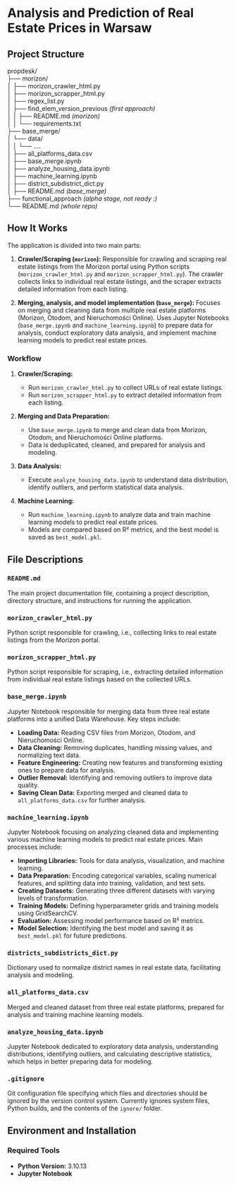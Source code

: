 # Analysis and Prediction of Real Estate Prices in Warsaw

## Project Structure
propdesk/  
├── morizon/  
│   ├── morizon_crawler_html.py  
│   ├── morizon_scrapper_html.py  
│   ├── regex_list.py  
│   ├── find_elem_version_previous *(first approach)*  
│   │   ├── README.md *(morizon)*  
│   │   └── requirements.txt  
├── base_merge/  
│   └── data/  
│   │   └── ....  
│   ├── all_platforms_data.csv  
│   ├── base_merge.ipynb  
│   ├── analyze_housing_data.ipynb  
│   ├── machine_learning.ipynb  
│   ├── district_subdistrict_dict.py  
│   ├── README.md *(base_merge)*  
├── functional_approach *(alpha stage, not ready :)*  
└── README.md *(whole repo)*  

## How It Works

The application is divided into two main parts:

1. **Crawler/Scraping (`morizon`):** Responsible for crawling and scraping real estate listings from the Morizon portal using Python scripts (`morizon_crawler_html.py` and `morizon_scrapper_html.py`). The crawler collects links to individual real estate listings, and the scraper extracts detailed information from each listing.

2. **Merging, analysis, and model implementation (`base_merge`):** Focuses on merging and cleaning data from multiple real estate platforms (Morizon, Otodom, and Nieruchomości Online). Uses Jupyter Notebooks (`base_merge.ipynb` and `machine_learning.ipynb`) to prepare data for analysis, conduct exploratory data analysis, and implement machine learning models to predict real estate prices.

### Workflow

1. **Crawler/Scraping:**
   - Run `morizon_crawler_html.py` to collect URLs of real estate listings.
   - Run `morizon_scrapper_html.py` to extract detailed information from each listing.

2. **Merging and Data Preparation:**
   - Use `base_merge.ipynb` to merge and clean data from Morizon, Otodom, and Nieruchomości Online platforms.
   - Data is deduplicated, cleaned, and prepared for analysis and modeling.

3. **Data Analysis:**
   - Execute `analyze_housing_data.ipynb` to understand data distribution, identify outliers, and perform statistical data analysis.

4. **Machine Learning:**
   - Run `machine_learning.ipynb` to analyze data and train machine learning models to predict real estate prices.
   - Models are compared based on R² metrics, and the best model is saved as `best_model.pkl`.

## File Descriptions

### `README.md`
The main project documentation file, containing a project description, directory structure, and instructions for running the application.

### `morizon_crawler_html.py`
Python script responsible for crawling, i.e., collecting links to real estate listings from the Morizon portal.

### `morizon_scrapper_html.py`
Python script responsible for scraping, i.e., extracting detailed information from individual real estate listings based on the collected URLs.

### `base_merge.ipynb`
Jupyter Notebook responsible for merging data from three real estate platforms into a unified Data Warehouse. Key steps include:
- **Loading Data:** Reading CSV files from Morizon, Otodom, and Nieruchomości Online.
- **Data Cleaning:** Removing duplicates, handling missing values, and normalizing text data.
- **Feature Engineering:** Creating new features and transforming existing ones to prepare data for analysis.
- **Outlier Removal:** Identifying and removing outliers to improve data quality.
- **Saving Clean Data:** Exporting merged and cleaned data to `all_platforms_data.csv` for further analysis.

### `machine_learning.ipynb`
Jupyter Notebook focusing on analyzing cleaned data and implementing various machine learning models to predict real estate prices. Main processes include:
- **Importing Libraries:** Tools for data analysis, visualization, and machine learning.
- **Data Preparation:** Encoding categorical variables, scaling numerical features, and splitting data into training, validation, and test sets.
- **Creating Datasets:** Generating three different datasets with varying levels of transformation.
- **Training Models:** Defining hyperparameter grids and training models using GridSearchCV.
- **Evaluation:** Assessing model performance based on R² metrics.
- **Model Selection:** Identifying the best model and saving it as `best_model.pkl` for future predictions.

### `districts_subdistricts_dict.py`
Dictionary used to normalize district names in real estate data, facilitating analysis and modeling.

### `all_platforms_data.csv`
Merged and cleaned dataset from three real estate platforms, prepared for analysis and training machine learning models.

### `analyze_housing_data.ipynb`
Jupyter Notebook dedicated to exploratory data analysis, understanding distributions, identifying outliers, and calculating descriptive statistics, which helps in better preparing data for modeling.

### `.gitignore`
Git configuration file specifying which files and directories should be ignored by the version control system. Currently ignores system files, Python builds, and the contents of the `ignore/` folder.

## Environment and Installation

### Required Tools
- **Python Version:** 3.10.13
- **Jupyter Notebook**